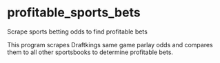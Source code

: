 # profitable_sports_bets
Scrape sports betting odds to find profitable bets

This program scrapes Draftkings same game parlay odds and compares them to all other sportsbooks to determine profitable bets.
